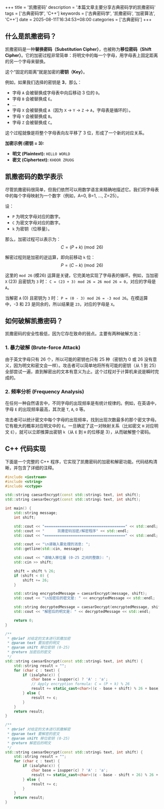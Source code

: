 +++
title = '凯撒密码'
description = '本篇文章主要分享古典密码学的凯撒密码'
tags = ['古典密码学', 'C++']
keywords = ['古典密码学', '凯撒密码', '加密算法', 'C++']
date = 2025-08-11T16:34:53+08:00
categories = ['古典密码']
+++

## 什么是凯撒密码？

凯撒密码是一种**替换密码（Substitution Cipher）**，也被称为**移位密码（Shift Cipher）**。它的加密过程非常简单：将明文中的每一个字母，用字母表上固定距离的另一个字母来替换。

这个“固定的距离”就是加密的**密钥（Key）**。

例如，如果我们选择的密钥是 **3**，那么：
- 字母 `A` 会被替换成字母表中向后移动 3 位的 `D`。
- 字母 `B` 会被替换成 `E`。
- ...
- 字母 `X` 会被替换成 `A`（因为 `X` -> `Y` -> `Z` -> `A`，字母表是循环的）。
- 字母 `Y` 会被替换成 `B`。
- 字母 `Z` 会被替换成 `C`。

这个过程就像是将整个字母表向左平移了 3 位，形成了一个新的对应关系。

**加密示例 (密钥 = 3):**
- **明文 (Plaintext):** `HELLO WORLD`
- **密文 (Ciphertext):** `KHOOR ZRUOG`

## 凯撒密码的数学表示

尽管凯撒密码很简单，但我们依然可以用数学语言来精确地描述它。我们将字母表中的每个字母映射为一个数字（例如，A=0, B=1, ..., Z=25）。

设：
- `P` 为明文字母对应的数字。
- `C` 为密文字母对应的数字。
- `k` 为密钥（位移量）。

那么，加密过程可以表示为：
$$ C = (P + k) \pmod{26} $$

解密过程则是加密的逆运算，即向前移动 `k` 位：
$$ P = (C - k) \pmod{26} $$

这里的 `mod 26` (模26) 运算是关键，它完美地实现了字母表的循环。例如，当加密 `X` (23) 且密钥为 `3` 时：
`C = (23 + 3) mod 26 = 26 mod 26 = 0`，对应的字母是 `A`。

当解密 `A` (0) 且密钥为 `3` 时：
`P = (0 - 3) mod 26 = -3 mod 26`。在模运算中，-3 和 23 是同余的，所以结果是 `23`，对应的字母是 `X`。

## 如何破解凯撒密码？

凯撒密码的安全性极低，因为它存在致命的弱点。主要有两种破解方法：

### 1. 暴力破解 (Brute-force Attack)

由于英文字母只有 26 个，所以可能的密钥也只有 25 种（密钥为 0 或 26 没有意义，因为明文和密文会一样）。攻击者可以简单地将所有可能的密钥（从 1 到 25）全部尝试一遍，直到解密出的文本有意义为止。这个过程对于计算机来说是瞬时完成的。

### 2. 频率分析 (Frequency Analysis)

在任何一种自然语言中，不同字母的出现频率是有统计规律的。例如，在英语中，字母 `E` 的出现频率最高，其次是 `T`, `A`, `O` 等。

攻击者可以统计密文中每个字母的出现频率，找到出现次数最多的那个密文字母。它有极大的概率对应明文中的 `E`。一旦确定了这一对映射关系（比如密文 `H` 对应明文 `E`），就可以立即推算出密钥 `k`（从 `E` 到 `H` 的位移是 3），从而破解整个密码。

## C++ 代码实现

下面是一个完整的 C++ 程序，它实现了凯撒密码的加密和解密功能。代码结构清晰，并包含了详细的注释。

```cpp
#include <iostream>
#include <string>
#include <cctype>

std::string caesarEncrypt(const std::string& text, int shift);
std::string caesarDecrypt(const std::string& text, int shift);

int main() {
    std::string message;
    int shift;

    std::cout << "=====================================" << std::endl;
    std::cout << "      凯撒密码加密/解密程序" << std::endl;
    std::cout << "=====================================" << std::endl;

    std::cout << "\n请输入要处理的消息: ";
    std::getline(std::cin, message);

    std::cout << "请输入移位量 (0-25 之间的整数): ";
    std::cin >> shift;

    shift = shift % 26;
    if (shift < 0) {
        shift += 26;
    }

    std::string encryptedMessage = caesarEncrypt(message, shift);
    std::cout << "\n加密后的密文是: " << encryptedMessage << std::endl;

    std::string decryptedMessage = caesarDecrypt(encryptedMessage, shift);
    std::cout << "解密后的明文是: " << decryptedMessage << std::endl;

    return 0;
}

/**
 * @brief 对给定的文本进行凯撒加密
 * @param text 要加密的明文
 * @param shift 移位密钥 (0-25)
 * @return 加密后的密文
 */
std::string caesarEncrypt(const std::string& text, int shift) {
    std::string result = "";
    for (char c : text) {
        if (isalpha(c)) {
            char base = isupper(c) ? 'A' : 'a';
            // Apply encryption formula: C = (P + k) % 26
            result += static_cast<char>((c - base + shift) % 26 + base);
        } else {
            result += c;
        }
    }
    return result;
}

/**
 * @brief 对给定的文本进行凯撒解密
 * @param text 要解密的密文
 * @param shift 移位密钥 (0-25)
 * @return 解密后的明文
 */
std::string caesarDecrypt(const std::string& text, int shift) {
    std::string result = "";
    for (char c : text) {
        if (isalpha(c)) {
            char base = isupper(c) ? 'A' : 'a';
            result += static_cast<char>((c - base - shift + 26) % 26 + base);
        } else {
            result += c;
        }
    }
    return result;
}
```